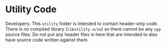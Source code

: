 # Utility Code

Developers: This `utility` folder is intended to contain header-only code. There is no compiled library (`libutility.a/so`) so there cannot be any `cpp` source files. Do not put any header files in here that are intended to also have source code written against them. 
